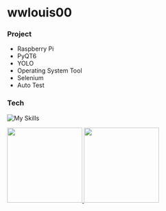 # wwlouis00
### Project
- Raspberry Pi
- PyQT6
- YOLO
- Operating System Tool
- Selenium
- Auto Test

### Tech
![My Skills](https://skillicons.dev/icons?i=python,linux,raspberrypi,github,gitlab,docker,git,vscode,vim,md)

<div>
<a href="https://github.com/wwlouis00">
    <img height="175" src="https://github-stats-alpha.vercel.app/api?username=wwlouis00&cc=1a1b27&tc=36B5A6&ic=fff&bc=1a1b27">
    <img height="175" src="https://github-readme-stats.vercel.app/api/top-langs?username=wwlouis00&show_icons=true&locale=en&layout=compact&title_color=fff&icon_color=bf91f3&text_color=38bdae&bg_color=1a1b27&border_color=1a1b27">
</a>
</div>
